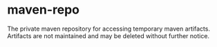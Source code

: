 # maven-repo
The private maven repository for accessing temporary maven artifacts. Artifacts are not maintained and may be deleted without further notice.
